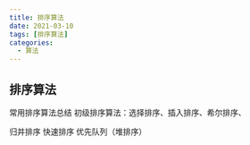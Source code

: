 ```yaml
---
title: 排序算法
date: 2021-03-10
tags: [排序算法]
categories:
  - 算法
---
```


<style>
.center {
width: auto;
display: table;
margin - left: auto;
margin - right: auto;
}
// 图片居中
img {
position: relative;
left: 50%;
transform: translateX(-50%);
}
</style>

## 排序算法

常用排序算法总结
初级排序算法：选择排序、插入排序、希尔排序、

归并排序
快速排序
优先队列（堆排序）
